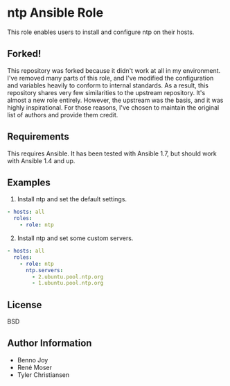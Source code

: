 # ntp Ansible Role

This role enables users to install and configure ntp on their hosts.

## Forked!

This repository was forked because it didn't work at all in my
environment.  I've removed many parts of this role, and I've modified
the configuration and variables heavily to conform to internal
standards.  As a result, this repository shares very few similarities to
the upstream repository.  It's almost a new role entirely.  However, the
upstream was the basis, and it was highly inspirational.  For those
reasons, I've chosen to maintain the original list of authors and
provide them credit.

## Requirements

This requires Ansible.  It has been tested with Ansible 1.7, but should
work with Ansible 1.4 and up.

## Examples

1) Install ntp and set the default settings.

```yaml
- hosts: all
  roles:
    - role: ntp
```

2) Install ntp and set some custom servers.

```yaml
- hosts: all
  roles:
    - role: ntp
      ntp.servers:
        - 2.ubuntu.pool.ntp.org
        - 1.ubuntu.pool.ntp.org
```

## License

BSD

## Author Information

- Benno Joy
- René Moser
- Tyler Christiansen
